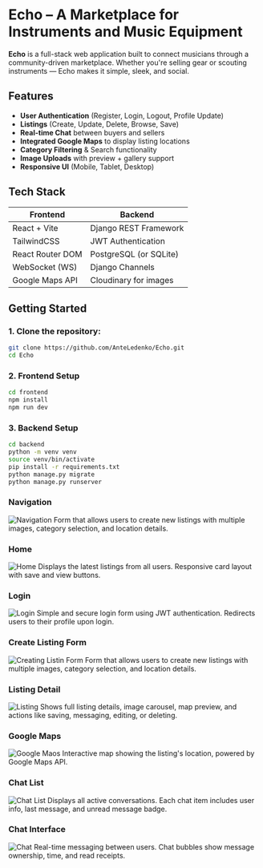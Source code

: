 # Echo – A Marketplace for Instruments and Music Equipment

**Echo** is a full-stack web application built to connect musicians through a community-driven marketplace. Whether you're selling gear or scouting instruments — Echo makes it simple, sleek, and social.

## Features

- **User Authentication** (Register, Login, Logout, Profile Update)
- **Listings** (Create, Update, Delete, Browse, Save)
- **Real-time Chat** between buyers and sellers
- **Integrated Google Maps** to display listing locations
- **Category Filtering** & Search functionality
- **Image Uploads** with preview + gallery support
- **Responsive UI** (Mobile, Tablet, Desktop)


## Tech Stack

| Frontend             | Backend               |
|----------------------|---------------------- |
| React + Vite         | Django REST Framework |
| TailwindCSS          | JWT Authentication    |
| React Router DOM     | PostgreSQL (or SQLite)|
| WebSocket (WS)       | Django Channels       |
| Google Maps API      | Cloudinary for images |

## Getting Started

### 1. Clone the repository:

```bash
git clone https://github.com/AnteLedenko/Echo.git
cd Echo
```

### 2. Frontend Setup

```bash
cd frontend
npm install
npm run dev
```

### 3. Backend Setup

```bash
cd backend
python -m venv venv
source venv/bin/activate
pip install -r requirements.txt
python manage.py migrate
python manage.py runserver
```

### Navigation
![Navigation](./screenshots/navigation.PNG)
Form that allows users to create new listings with multiple images, category selection, and location details.

### Home
![Home](./screenshots/home.PNG)
Displays the latest listings from all users. Responsive card layout with save and view buttons.

### Login
![Login](./screenshots/login.PNG)
Simple and secure login form using JWT authentication. Redirects users to their profile upon login.

### Create Listing Form
![Creating Listin Form](./screenshots/creating-listing.PNG)
Form that allows users to create new listings with multiple images, category selection, and location details.

### Listing Detail
![Listing](./screenshots/listing.PNG)
Shows full listing details, image carousel, map preview, and actions like saving, messaging, editing, or deleting.

### Google Maps
![Google Maos](./screenshots/googlemaps.PNG)
Interactive map showing the listing's location, powered by Google Maps API.

### Chat List
![Chat List](./screenshots/chat-list.PNG)
Displays all active conversations. Each chat item includes user info, last message, and unread message badge.

### Chat Interface
![Chat](./screenshots/chat.PNG)
Real-time messaging between users. Chat bubbles show message ownership, time, and read receipts.